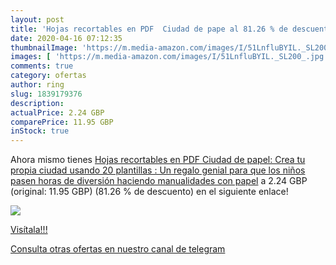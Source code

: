 ```yaml
---
layout: post
title: 'Hojas recortables en PDF  Ciudad de pape al 81.26 % de descuento'
date: 2020-04-16 07:12:35
thumbnailImage: 'https://m.media-amazon.com/images/I/51LnfluBYIL._SL200_.jpg'
images: [ 'https://m.media-amazon.com/images/I/51LnfluBYIL._SL200_.jpg' ]
comments: true
category: ofertas
author: ring
slug: 1839179376
description:
actualPrice: 2.24 GBP
comparePrice: 11.95 GBP
inStock: true
---
```


Ahora mismo tienes [Hojas recortables en PDF  Ciudad de papel: Crea tu propia ciudad usando 20 plantillas : Un regalo genial para que los niños pasen horas de diversión haciendo manualidades con papel](https://www.amazon.com/dp/1839179376/?tag=redken08-20) a 2.24 GBP (original: 11.95 GBP) (81.26 %  de descuento) en el siguiente enlace!

[![](https://m.media-amazon.com/images/I/51LnfluBYIL._SL200_.jpg)](https://www.amazon.com/dp/1839179376/?tag=redken08-20)

[Visítala!!!](https://www.amazon.com/dp/1839179376/?tag=redken08-20)

[Consulta otras ofertas en nuestro canal de telegram](https://t.me/s/ofertas25)
